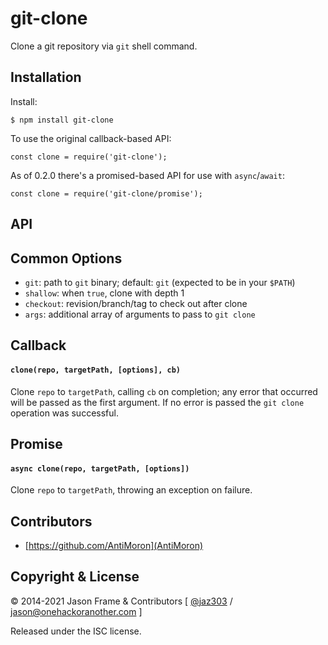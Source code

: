 # git-clone

Clone a git repository via `git` shell command.

## Installation

Install:

    $ npm install git-clone

To use the original callback-based API:

    const clone = require('git-clone');

As of 0.2.0 there's a promised-based API for use with `async`/`await`:

    const clone = require('git-clone/promise');

## API

## Common Options

  * `git`: path to `git` binary; default: `git` (expected to be in your `$PATH`)
  * `shallow`: when `true`, clone with depth 1
  * `checkout`: revision/branch/tag to check out after clone
  * `args`: additional array of arguments to pass to `git clone`

## Callback

#### `clone(repo, targetPath, [options], cb)`

Clone `repo` to `targetPath`, calling `cb` on completion; any error that occurred will be passed as the first argument. If no error is passed the `git clone` operation was successful.

## Promise

#### `async clone(repo, targetPath, [options])`

Clone `repo` to `targetPath`, throwing an exception on failure.

## Contributors

  - [https://github.com/AntiMoron](AntiMoron)

## Copyright &amp; License

&copy; 2014-2021 Jason Frame &amp; Contributors [ [@jaz303](http://twitter.com/jaz303) / [jason@onehackoranother.com](mailto:jason@onehackoranother.com) ]

Released under the ISC license.
